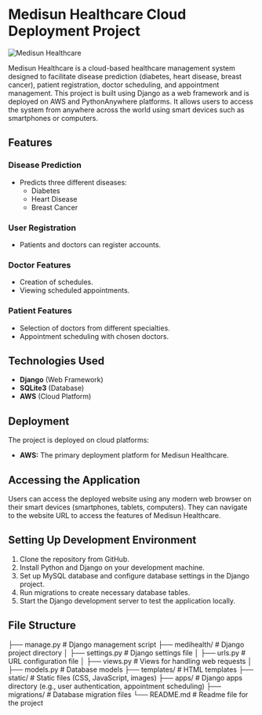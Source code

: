 # Medisun Healthcare Cloud Deployment Project

![Medisun Healthcare](https://via.placeholder.com/1200x400?text=Medisun+Healthcare)

Medisun Healthcare is a cloud-based healthcare management system designed to facilitate disease prediction (diabetes, heart disease, breast cancer), patient registration, doctor scheduling, and appointment management. This project is built using Django as a web framework and is deployed on AWS and PythonAnywhere platforms. It allows users to access the system from anywhere across the world using smart devices such as smartphones or computers.

## Features

### Disease Prediction
- Predicts three different diseases:
  - Diabetes
  - Heart Disease
  - Breast Cancer

### User Registration
- Patients and doctors can register accounts.

### Doctor Features
- Creation of schedules.
- Viewing scheduled appointments.

### Patient Features
- Selection of doctors from different specialties.
- Appointment scheduling with chosen doctors.

## Technologies Used
- **Django** (Web Framework)
- **SQLite3** (Database)
- **AWS** (Cloud Platform)

## Deployment

The project is deployed on cloud platforms:
- **AWS:** The primary deployment platform for Medisun Healthcare.

## Accessing the Application

Users can access the deployed website using any modern web browser on their smart devices (smartphones, tablets, computers). They can navigate to the website URL to access the features of Medisun Healthcare.

## Setting Up Development Environment

1. Clone the repository from GitHub.
2. Install Python and Django on your development machine.
3. Set up MySQL database and configure database settings in the Django project.
4. Run migrations to create necessary database tables.
5. Start the Django development server to test the application locally.

## File Structure

├── manage.py # Django management script
├── medihealth/ # Django project directory
│ ├── settings.py # Django settings file
│ ├── urls.py # URL configuration file
│ ├── views.py # Views for handling web requests
│ ├── models.py # Database models
├── templates/ # HTML templates
├── static/ # Static files (CSS, JavaScript, images)
├── apps/ # Django apps directory (e.g., user authentication, appointment scheduling)
├── migrations/ # Database migration files
└── README.md # Readme file for the project

